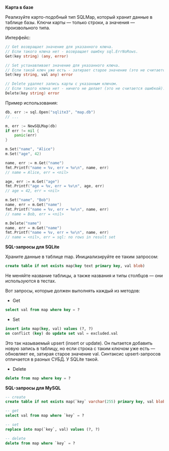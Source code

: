 **Карта в базе**

Реализуйте карто-подобный тип SQLMap, который хранит данные в таблице базы. Ключи карты — только строки, а значения — произвольного типа.

Интерфейс:

```go
// Get возвращает значение для указанного ключа.
// Если такого ключа нет - возвращает ошибку sql.ErrNoRows.
Get(key string) (any, error)

// Set устанавливает значение для указанного ключа.
// Если такой ключ уже есть - затирает старое значение (это не считается ошибкой).
Set(key string, val any) error

// Delete удаляет запись карты с указанным ключом.
// Если такого ключа нет - ничего не делает (это не считается ошибкой).
Delete(key string) error

```

Пример использования:

```go
db, err := sql.Open("sqlite3", "map.db")
// ...

m, err := NewSQLMap(db)
if err != nil {
    panic(err)
}

m.Set("name", "Alice")
m.Set("age", 42)

name, err := m.Get("name")
fmt.Printf("name = %v, err = %v\n", name, err)
// name = Alice, err = <nil>

age, err := m.Get("age")
fmt.Printf("age = %v, err = %v\n", age, err)
// age = 42, err = <nil>

m.Set("name", "Bob")
name, err = m.Get("name")
fmt.Printf("name = %v, err = %v\n", name, err)
// name = Bob, err = <nil>

m.Delete("name")
name, err = m.Get("name")
fmt.Printf("name = %v, err = %v\n", name, err)
// name = <nil>, err = sql: no rows in result set
```

**SQL-запросы для SQLite**

Храните данные в таблице map. Инициализируйте ее таким запросом:

```sql
create table if not exists map(key text primary key, val blob)
```

Не меняйте название таблицы, а также названия и типы столбцов — они используются в тестах.

Вот запросы, которые должен выполнять каждый из методов:

- Get
```sql
select val from map where key = ?
```

- Set
```sql
insert into map(key, val) values (?, ?)
on conflict (key) do update set val = excluded.val
```

Это так называемый upsert (insert or update). Он пытается добавить новую запись в таблицу, но если строка с таким ключом уже есть — обновляет ее, затирая старое значение val. Синтаксис upsert-запросов отличается в разных СУБД. У SQLite такой.

- Delete
```sql
delete from map where key = ?
```

**SQL-запросы для MySQL**
```sql
-- create
create table if not exists map(`key` varchar(255) primary key, val blob)

-- get
select val from map where `key` = ?

-- set
replace into map(`key`, val) values (?, ?)

-- delete
delete from map where `key` = ?
```